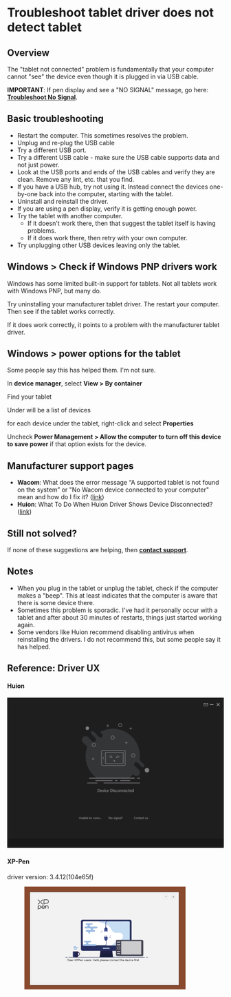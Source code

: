 # Troubleshoot tablet driver does not detect tablet

## Overview

The "tablet not connected" problem is fundamentally that your computer cannot "see" the device even though it is plugged in via USB cable.

**IMPORTANT**: If pen display and see a "NO SIGNAL" message, go here: [**Troubleshoot No Signal**](troubleshoot-no-signal.md).

## Basic troubleshooting&#x20;

* Restart the computer. This sometimes resolves the problem.
* Unplug and re-plug the USB cable
* Try a different USB port.
* Try a different USB cable - make sure the USB cable supports data and not just power.
* Look at the USB ports and ends of the USB cables and verify they are clean. Remove any lint, etc. that you find.
* If you have a USB hub, try not using it. Instead connect the devices one-by-one back into the computer, starting with the tablet.
* Uninstall and reinstall the driver.
* If you are using a pen display, verify it is getting enough power.
* Try the tablet with another computer.
  * If it doesn't work there, then that suggest the tablet itself is having problems.
  * If it does work there, then retry with your own computer.&#x20;
* Try unplugging other USB devices leaving only the tablet.&#x20;

## Windows > Check if Windows PNP drivers work

Windows has some limited built-in support for tablets. Not all tablets work with Windows PNP, but many do.

Try uninstalling your manufacturer tablet driver. The restart your computer. Then see if the tablet works correctly.

If it does work correctly, it points to a problem with the manufacturer tablet driver.

## Windows > power options for the tablet

Some people say this has helped them. I'm not sure.&#x20;

In **device manager**, select **View > By container**

Find your tablet

Under will be a list of devices

for each device under the tablet, right-click and select **Properties**

Uncheck **Power Management > Allow the computer to turn off this device to save power** if that option exists for the device.

## Manufacturer support pages

* **Wacom**: What does the error message “A supported tablet is not found on the system” or "No Wacom device connected to your computer" mean and how do I fix it? ([link](https://support.wacom.com/hc/en-us/articles/1500006339862))
* **Huion**: What To Do When Huion Driver Shows Device Disconnected?  ([link](https://support.huion.com/en/support/solutions/articles/44001163422-what-to-do-when-huion-driver-shows-device-disconnected-))

## Still not solved?

If none of these suggestions are helping, then [**contact support**](../guides/general/contacting-support.md).

## Notes

* When you plug in the tablet or unplug the tablet, check if the computer makes a "beep". This at least indicates that the computer is aware that there is some device there.
* Sometimes this problem is sporadic. I've had it personally occur with a tablet and after about 30 minutes of restarts, things just started working again.
* Some vendors like Huion recommend disabling antivirus when reinstalling the drivers. I do not recommend this, but some people say it has helped.

## Reference: Driver UX

#### Huion

#### ![](<../.gitbook/assets/Huion device disconnected.png>)

#### XP-Pen

driver version: 3.4.12(104e65f)&#x20;

<div align="left">

<figure><img src="../.gitbook/assets/image (2).png" alt="" width="375"><figcaption></figcaption></figure>

</div>




